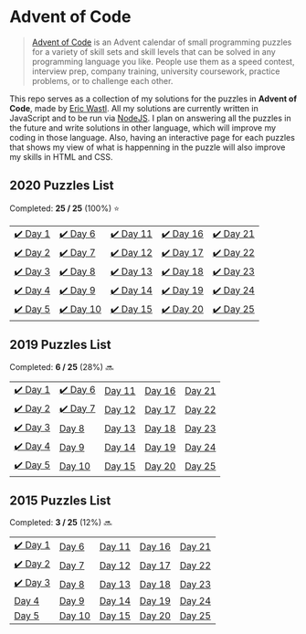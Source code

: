 # Advent of Code

> [Advent of Code](https://adventofcode.com/) is an Advent calendar of small programming puzzles for a variety of skill sets and skill levels that can be solved in any programming language you like. People use them as a speed contest, interview prep, company training, university coursework, practice problems, or to challenge each other.

This repo serves as a collection of my solutions for the puzzles in **Advent of Code**, made by [Eric Wastl](http://was.tl/). All my solutions are currently written in JavaScript and to be run via [NodeJS](https://nodejs.org/). I plan on answering all the puzzles in the future and write solutions in other language, which will improve my coding in those language. Also, having an interactive page for each puzzles that shows my view of what is happenning in the puzzle will also improve my skills in HTML and CSS.

## 2020 Puzzles List

Completed: **25 / 25** (100%) ⭐️

|                              |                               |                               |                                |                               |
| ---------------------------- | ----------------------------- | ----------------------------- | ------------------------------ | ----------------------------- |
| [✔️ Day 1](<./Solutions/2020/Day 1/>) | [✔️ Day 6](<./Solutions/2020/Day 6/>)   | [✔️ Day 11](<./Solutions/2020/Day 11/>) | [✔️ Day 16](<./Solutions/2020/Day 16/>) | [✔️ Day 21](<./Solutions/2020/Day 21/>) |
| [✔️ Day 2](<./Solutions/2020/Day 2/>) | [✔️ Day 7](<./Solutions/2020/Day 7/>)   | [✔️ Day 12](<./Solutions/2020/Day 12/>) | [✔️ Day 17](<./Solutions/2020/Day 17/>) | [✔️ Day 22](<./Solutions/2020/Day 22/>) |
| [✔️ Day 3](<./Solutions/2020/Day 3/>) | [✔️ Day 8](<./Solutions/2020/Day 8/>)   | [✔️ Day 13](<./Solutions/2020/Day 13/>) | [✔️ Day 18](<./Solutions/2020/Day 18/>) | [✔️ Day 23](<./Solutions/2020/Day 23/>) |
| [✔️ Day 4](<./Solutions/2020/Day 4/>) | [✔️ Day 9](<./Solutions/2020/Day 9/>)   | [✔️ Day 14](<./Solutions/2020/Day 14/>) | [✔️ Day 19](<./Solutions/2020/Day 19/>) | [✔️ Day 24](<./Solutions/2020/Day 24/>) |
| [✔️ Day 5](<./Solutions/2020/Day 5/>) | [✔️ Day 10](<./Solutions/2020/Day 10/>) | [✔️ Day 15](<./Solutions/2020/Day 15/>) | [✔️ Day 20](<./Solutions/2020/Day 20/>) | [✔️ Day 25](<./Solutions/2020/Day 25/>) |


## 2019 Puzzles List

Completed: **6 / 25** (28%) 🔜

|                              |                               |                               |                                |                               |
| ---------------------------- | ----------------------------- | ----------------------------- | ------------------------------ | ----------------------------- |
| [✔️ Day 1](<./Solutions/2019/Day 1/>) | [✔️ Day 6](<./Solutions/2019/Day 6/>)   | [Day 11](<./Solutions/2019/Day 11/>) | [Day 16](<./Solutions/2019/Day 16/>) | [Day 21](<./Solutions/2019/Day 21/>) |
| [✔️ Day 2](<./Solutions/2019/Day 2/>) | [✔️ Day 7](<./Solutions/2019/Day 7/>)   | [Day 12](<./Solutions/2019/Day 12/>) | [Day 17](<./Solutions/2019/Day 17/>) | [Day 22](<./Solutions/2019/Day 22/>) |
| [✔️ Day 3](<./Solutions/2019/Day 3/>) | [Day 8](<./Solutions/2019/Day 8/>)   | [Day 13](<./Solutions/2019/Day 13/>) | [Day 18](<./Solutions/2019/Day 18/>) | [Day 23](<./Solutions/2019/Day 23/>) |
| [✔️ Day 4](<./Solutions/2019/Day 4/>) | [Day 9](<./Solutions/2019/Day 9/>)   | [Day 14](<./Solutions/2019/Day 14/>) | [Day 19](<./Solutions/2019/Day 19/>) | [Day 24](<./Solutions/2019/Day 24/>) |
| [✔️ Day 5](<./Solutions/2019/Day 5/>) | [Day 10](<./Solutions/2019/Day 10/>) | [Day 15](<./Solutions/2019/Day 15/>) | [Day 20](<./Solutions/2019/Day 20/>) | [Day 25](<./Solutions/2019/Day 25/>) |

## 2015 Puzzles List

Completed: **3 / 25** (12%) 🔜

|                              |                               |                               |                                |                               |
| ---------------------------- | ----------------------------- | ----------------------------- | ------------------------------ | ----------------------------- |
| [✔️ Day 1](<./Solutions/2015/Day 1/>) | [Day 6](<./Solutions/2015/Day 6/>)   | [Day 11](<./Solutions/2015/Day 11/>) | [Day 16](<./Solutions/2015/Day 16/>) | [Day 21](<./Solutions/2015/Day 21/>) |
| [✔️ Day 2](<./Solutions/2015/Day 2/>) | [Day 7](<./Solutions/2015/Day 7/>)   | [Day 12](<./Solutions/2015/Day 12/>) | [Day 17](<./Solutions/2015/Day 17/>) | [Day 22](<./Solutions/2015/Day 22/>) |
| [✔️ Day 3](<./Solutions/2015/Day 3/>) | [Day 8](<./Solutions/2015/Day 8/>)   | [Day 13](<./Solutions/2015/Day 13/>) | [Day 18](<./Solutions/2015/Day 18/>) | [Day 23](<./Solutions/2015/Day 23/>) |
| [Day 4](<./Solutions/2015/Day 4/>) | [Day 9](<./Solutions/2015/Day 9/>)   | [Day 14](<./Solutions/2015/Day 14/>) | [Day 19](<./Solutions/2015/Day 19/>) | [Day 24](<./Solutions/2015/Day 24/>) |
| [Day 5](<./Solutions/2015/Day 5/>) | [Day 10](<./Solutions/2015/Day 10/>) | [Day 15](<./Solutions/2015/Day 15/>) | [Day 20](<./Solutions/2015/Day 20/>) | [Day 25](<./Solutions/2015/Day 25/>) |

<!-- | [Day 1](<./Solutions/2019/Day 1/>) | [Day 6](<./Solutions/2019/Day 6/>)   | [Day 11](<./Solutions/2019/Day 11/>) | [Day 16](<./Solutions/2019/Day 16/>) | [Day 21](<./Solutions/2019/Day 21/>) |
| [Day 2](<./Solutions/2019/Day 2/>) | [Day 7](<./Solutions/2019/Day 7/>)   | [Day 12](<./Solutions/2019/Day 12/>) | [Day 17](<./Solutions/2019/Day 17/>) | [Day 22](<./Solutions/2019/Day 22/>) |
| [Day 3](<./Solutions/2019/Day 3/>) | [Day 8](<./Solutions/2019/Day 8/>)   | [Day 13](<./Solutions/2019/Day 13/>) | [Day 18](<./Solutions/2019/Day 18/>) | [Day 23](<./Solutions/2019/Day 23/>) |
| [Day 4](<./Solutions/2019/Day 4/>) | [Day 9](<./Solutions/2019/Day 9/>)   | [Day 14](<./Solutions/2019/Day 14/>) | [Day 19](<./Solutions/2019/Day 19/>) | [Day 24](<./Solutions/2019/Day 24/>) |
| [Day 5](<./Solutions/2019/Day 5/>) | [Day 10](<./Solutions/2019/Day 10/>) | [Day 15](<./Solutions/2019/Day 15/>) | [Day 20](<./Solutions/2019/Day 20/>) | [Day 25](<./Solutions/2019/Day 25/>) | -->

<!-- emoji used: ⭐️🔜✔️⏳ -->
